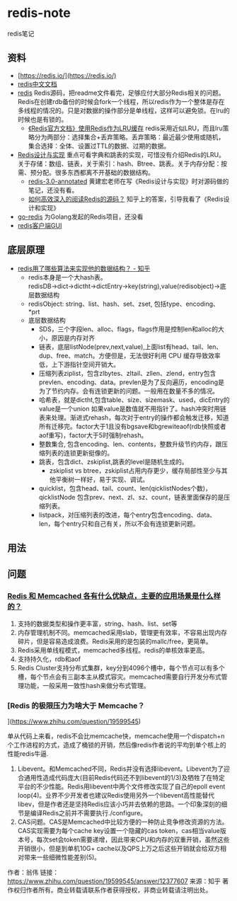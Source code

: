 # redis-note
redis笔记

## 资料
- [https://redis.io/](https://redis.io/)
- [redis中文文档](http://www.redis.net.cn/) 
- [redis](https://github.com/antirez/redis) Redis源码，把readme文件看完，足够应付大部分Redis相关的问题。Redis在创建rdb备份的时候会fork一个线程，所以redis作为一个整体是存在多线程的情况的。只是对数据的操作部分是单线程，这样可以避免锁。在lru的时候也是有锁的。
  - [《Redis官方文档》使用Redis作为LRU缓存](http://ifeve.com/redis-lru/) redis采用近似LRU，而且lru策略分为两部分：选择集合+丢弃策略。丢弃策略：最近最少使用或随机，集合选择：全体、设置过TTL的数据、过期的数据。
- [Redis设计与实现](http://redisbook.readthedocs.io/en/latest/index.html)  重点可看字典和跳表的实现，可惜没有介绍Redis的LRU。关于存储：数组、链表，关于索引：hash、Btree、跳表。关于内存分配：按需、预分配。很多东西都离不开基础的数据结构。
  - [redis-3.0-annotated](https://github.com/huangz1990/redis-3.0-annotated) 黄建宏老师在写《Redis设计与实现》时对源码做的笔记，还没有看。
  - [如何高效深入的阅读Redis的源码？](https://www.zhihu.com/question/28677076) 知乎上的答案，引导我看了《Redis设计和实现》
- [go-redis](https://github.com/go-redis) 为Golang发起的Redis项目，还没看
- [redis客户端GUI](https://github.com/qishibo/AnotherRedisDesktopManager)

## 底层原理

- [redis用了哪些算法来实现他的数据结构？ - 知乎](https://www.zhihu.com/answer/2675395540) 
  - redis本身是一个大hash表。redisDB→dict→dictht→dictEntry→key(string),value(redisobject)→底层数据结构
  - redisObject: string、list、hash、set、zset, 包括type、encoding、*prt
  - 底层数据结构
    - SDS，三个字段len、alloc、flags，flags作用是控制len和alloc的大小，原因是内存对齐
    - 链表，底层listNode(prev,next,value),上面list有head、tail、len、dup、free、match。方便但是，无法很好利用 CPU 缓存导致效率低，上下游指针空间开销大。
    - 压缩列表ziplist，包含zlbytes、zltail、zllen、zlend，entry包含prevlen、encoding、data。prevlen是为了反向遍历，encoding是为了节约内存。会有连锁更新的问题。一般用在数量不多的情况。
    - 哈希表，就是dictht,包含table、size、sizemask、used，dicEntry的value是一个union 如果value是数值就不用指针了。hash冲突时用链表来处理。渐进式rehash，每次对于entry的操作都会触发迁移，知道所有迁移完。factor大于1且没有bgsave和bgrewiteaof(rdb快照或者aof重写)，factor大于5时强制rehash。
    - 整数集合, 包含encoding、len、contents，整数升级节约内存，跟压缩列表的连锁更新挺像的。
    - 跳表，包含dict、zskiplist,跳表的level是随机生成的。
      - zskiplist vs btree，zskiplist占用内存更少，缓存局部性至少与其他平衡树一样好，易于实现、调试。
    - quicklist，包含head、tail、count、len(qicklistNodes个数)，qicklistNode 包含prev、next、zl、sz、count，链表里面保存的是压缩列表。
    - listpack，对压缩列表的改进，每个entry包含encoding、data、len，每个entry只和自己有关，所以不会有连锁更新问题。

## 用法


## 问题

### [Redis 和 Memcached 各有什么优缺点，主要的应用场景是什么样的？](https://www.zhihu.com/question/19829601)
1. 支持的数据类型和操作更丰富，string、hash、list、set等
2. 内存管理机制不同。memcached采用slab，管理更有效率，不容易出现内存碎片，但是容易造成浪费。Redis采用的是包装的mallc/free，更简单。
2. Redis采用单线程模式，memcached多线程。redis的单核效率更高。
3. 支持持久化，rdb和aof
4. Redis Cluster支持分布式集群，key分到4096个槽中，每个节点可以有多个槽，每个节点会有三副本主从模式容灾。memcached需要自行开发分布式管理功能，一般采用一致性hash来做分布式管理。

### [Redis 的极限压力为啥大于 Memcache？
](https://www.zhihu.com/question/19599545)

单从代码上来看，redis不会比memcache快，memcache使用一个dispatch+n个工作进程的方式，造成了桶锁的开销，然后像redis作者说的平均到单个核上的性能redis牛逼.
1. Libevent。和Memcached不同，Redis并没有选择libevent。Libevent为了迎合通用性造成代码庞大(目前Redis代码还不到libevent的1/3)及牺牲了在特定平台的不少性能。Redis用libevent中两个文件修改实现了自己的epoll event loop(4)。业界不少开发者也建议Redis使用另外一个libevent高性能替代libev，但是作者还是坚持Redis应该小巧并去依赖的思路。一个印象深刻的细节是编译Redis之前并不需要执行./configure。
2. CAS问题。CAS是Memcached中比较方便的一种防止竞争修改资源的方法。CAS实现需要为每个cache key设置一个隐藏的cas token，cas相当value版本号，每次set会token需要递增，因此带来CPU和内存的双重开销，虽然这些开销很小，但是到单机10G+ cache以及QPS上万之后这些开销就会给双方相对带来一些细微性能差别(5)。

作者：翁伟
链接：https://www.zhihu.com/question/19599545/answer/12377607
来源：知乎
著作权归作者所有。商业转载请联系作者获得授权，非商业转载请注明出处。

